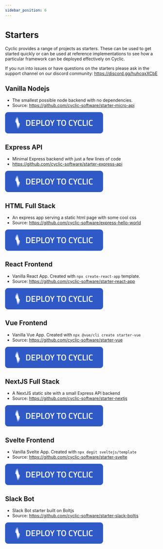 ```yaml
---
sidebar_position: 6
---
```


# Starters

Cyclic provides a range of projects as starters. These can be used to get started quickly or can be used at reference implementations to see how a particular framework can be deployed effectively on Cyclic.

If you run into issues or have questions on the starters please ask in the support channel on our discord community: https://discord.gg/huhcqxXCbE

## Vanilla Nodejs

- The smallest possible node backend with no dependencies.
- Source: https://github.com/cyclic-software/starter-micro-api

[![Deploy](/img/cyclic/deploy.svg)](https://app.cyclic.sh/api/app/deploy/cyclic-software/starter-micro-api)

## Express API

- Minimal Express backend with just a few lines of code
- https://github.com/cyclic-software/starter-express-api

[![Deploy](/img/cyclic/deploy.svg)](https://app.cyclic.sh/api/app/deploy/cyclic-software/starter-express-api)

## HTML Full Stack

- An express app serving a static html page with some cool css
- Source: https://github.com/cyclic-software/express-hello-world

[![Deploy](/img/cyclic/deploy.svg)](https://app.cyclic.sh/api/app/deploy/cyclic-software/express-hello-world)

## React Frontend

- Vanilla React App. Created with `npx create-react-app` template.
- Source: https://github.com/cyclic-software/starter-react-app

[![Deploy](/img/cyclic/deploy.svg)](https://app.cyclic.sh/api/app/deploy/cyclic-software/starter-react-app)

## Vue Frontend

- Vanilla Vue App. Created with `npx @vue/cli create starter-vue`
- Source: https://github.com/cyclic-software/starter-vue

[![Deploy](/img/cyclic/deploy.svg)](https://app.cyclic.sh/api/app/deploy/cyclic-software/starter-vue)

## NextJS Full Stack

- A NextJS static site with a small Express API backend
- Source: https://github.com/cyclic-software/starter-nextjs

[![Deploy](/img/cyclic/deploy.svg)](https://app.cyclic.sh/api/app/deploy/cyclic-software/starter-nextjs)

## Svelte Frontend

- Vanilla Svelte App. Created with `npx degit sveltejs/template`
- Source: https://github.com/cyclic-software/starter-svelte

[![Deploy](/img/cyclic/deploy.svg)](https://app.cyclic.sh/api/app/deploy/cyclic-software/starter-svelte)

## Slack Bot

- Slack Bot starter built on Boltjs
- Source: https://github.com/cyclic-software/starter-slack-boltjs

[![Deploy](/img/cyclic/deploy.svg)](https://app.cyclic.sh/api/app/deploy/cyclic-software/starter-slack-boltjs)
